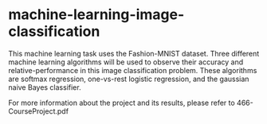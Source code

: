 # machine-learning-image-classification
This machine learning task uses the Fashion-MNIST dataset. Three different machine learning algorithms will be used to observe their accuracy and relative-performance in this image classification problem. These algorithms are softmax regression, one-vs-rest logistic regression, and the gaussian naive Bayes classifier.

For more information about the project and its results, please refer to 466-CourseProject.pdf
